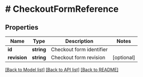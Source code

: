 # # CheckoutFormReference

## Properties

Name | Type | Description | Notes
------------ | ------------- | ------------- | -------------
**id** | **string** | Checkout form identifier |
**revision** | **string** | Checkout form revision | [optional]

[[Back to Model list]](../../README.md#models) [[Back to API list]](../../README.md#endpoints) [[Back to README]](../../README.md)
